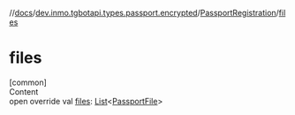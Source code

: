 //[docs](../../../index.md)/[dev.inmo.tgbotapi.types.passport.encrypted](../index.md)/[PassportRegistration](index.md)/[files](files.md)



# files  
[common]  
Content  
open override val [files](files.md): [List](https://kotlinlang.org/api/latest/jvm/stdlib/kotlin.collections/-list/index.html)<[PassportFile](../-passport-file/index.md)>  



